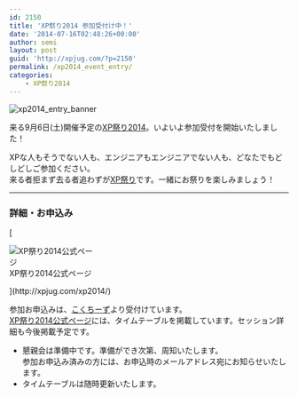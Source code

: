 ```yaml
---
id: 2150
title: 'XP祭り2014 参加受付け中！'
date: '2014-07-16T02:48:26+00:00'
author: semi
layout: post
guid: 'http://xpjug.com/?p=2150'
permalink: /xp2014_event_entry/
categories:
    - XP祭り2014
---
```


![xp2014_entry_banner](http://xpjug.com/wp-content/uploads/2014/07/xp2014_entry_banner.jpg)

来る9月6日(土)開催予定の[XP祭り2014](http://xpjug.com/xp2014/)。いよいよ参加受付を開始いたしました！

XPな人もそうでない人も、エンジニアもエンジニアでない人も、どなたでもどしどしご参加ください。  
来る者拒まず去る者追わずが[XP祭り](http://xpjug.com/xpfestival/)です。一緒にお祭りを楽しみましょう！

---

### 詳細・お申込み

[<div class="wp-caption alignright" id="attachment_2125" style="width: 160px">![XP祭り2014公式ページ](http://xpjug.com/wp-content/uploads/2014/06/db5a4b8418397ded37a151f35985d630.png)XP祭り2014公式ページ

</div>](http://xpjug.com/xp2014/)

参加お申込みは、[こくちーず](http://kokucheese.com/event/index/195245/)より受付けています。  
[XP祭り2014公式ページ](http://xpjug.com/xp2014/)には、タイムテーブルを掲載しています。セッション詳細も今後掲載予定です。

- 懇親会は準備中です。準備ができ次第、周知いたします。  
    参加お申込み済みの方には、お申込時のメールアドレス宛にお知らせいたします。
- タイムテーブルは随時更新いたします。